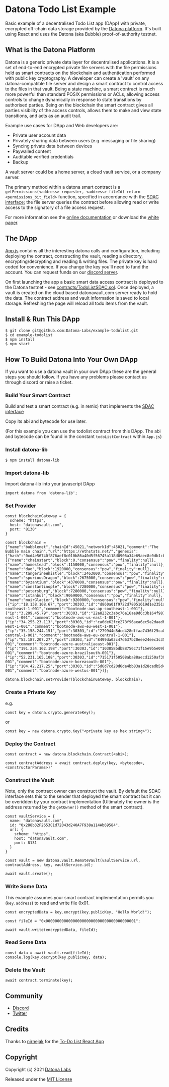 # Datona Todo List Example

Basic example of a decentralised Todo List app (DApp) with private, encrypted off-chain data storage provided by the [Datona platform](https://github.com/Datona-Labs/datona-lib).  It's built using React and uses the Datona (aka Bubble) proof-of-authority testnet.

## What is the Datona Platform

Datona is a generic private data layer for decentralised applications.  It is a set of end-to-end encrypted private file servers with the file permissions held as smart contracts on the blockchain and authentication performed with public key cryptography.  A developer can create a 'vault' on any datona-compatible file server and design a smart contract to control access to the files in that vault.  Being a state machine, a smart contract is much more powerful than standard POSIX permissions or ACLs, allowing access controls to change dynamically in response to state transitions by authorised parties.  Being on the blockchain the smart contract gives all parties visibility of the access controls, allows them to make and view state transitions, and acts as an audit trail.

Example use cases for DApp and Web developers are:
  * Private user account data
  * Privately sharing data between users (e.g. messaging or file sharing)
  * Syncing private data between devices
  * Paywalled content
  * Auditable verified credentials
  * Backup

A vault server could be a home server, a cloud vault service, or a company server.  

The primary method within a datona smart contract is a `getPermissions(<address> requester, <address> fileId) return <permissions_bit_field>` function, specified in accordance with the [SDAC interface](https://datona-lib.readthedocs.io/en/latest/types.html#sdacinterface);  the file server queries the contract before allowing read or write access to the signatory of a file access request.

For more information see the [online documentation](https://datona-lib.readthedocs.io/en/latest) or download the [white paper](https://datonalabs.org/documents/WhitePaper.pdf).

## The DApp

[App.js](src/App.js) contains all the interesting datona calls and configuration, including deploying the contract, constructing the vault, reading a directory, encrypting/decrypting and reading & writing files.  The private key is hard coded for convenience.  If you change the key you'll need to fund the account.  You can request funds on our [discord server](https://discord.gg/sSnvK5C).

On first launching the app a basic smart data access contract is deployed to the Datona testnet - see [contracts/TodoListSDAC.sol](contract/TodoListSDAC.sol).  Once deployed, a vault is created on the cloud based datonavault.com server ready to hold the data.  The contract address and vault information is saved to local storage.  Refreshing the page will reload all todo items from the vault.

## Install & Run This DApp

```
$ git clone git@github.com:Datona-Labs/example-todolist.git
$ cd example-todolist
$ npm install
$ npm start
```


## How To Build Datona Into Your Own DApp
If you want to use a datona vault in your own DApp these are the general steps you should follow.  If you have any problems please contact us through discord or raise a ticket.

### Build Your Smart Contract
Build and test a smart contract (e.g. in remix) that implements the [SDAC interface](https://github.com/Datona-Labs/datona-lib/blob/master/contracts/SDAC.sol)

Copy its abi and bytecode for use later.

(For this example you can use the todolist contract from this DApp.  The abi and bytecode can be found in the constant `todoListContract` within `App.js`)

### Install datona-lib
```
$ npm install datona-lib
```
### Import datona-lib
Import datona-lib into your javascript DApp
```
import datona from 'datona-lib';
```

### Set Provider
```
const blockchainGateway = {
  scheme: "https",
  host: "datonavault.com",
  port: "8130"
}

const blockchain = {"name":"bubblenet","chainId":45021,"networkId":45021,"comment":"The Bubble main chain","url":"https://ethstats.net/","genesis":{"hash":"0xd4e56740f876aef8c010b86a40d5f56745a118d0906a34e69aec8c0db1cb8fa3","timestamp":null,"gasLimit":5000,"difficulty":17179869184,"nonce":"0x0000000000000042","extraData":"0x11bbe8db4e347b4e8c937c1c8370e4b5ed33adb3db69cbdb7a38e1e50b1b82fa","stateRoot":"0xd7f8974fb5ac78d9ac099b9ad5018bedc2ce0a72dad1827a1709da30580f0544"},"hardforks":[{"name":"chainstart","block":0,"consensus":"pow","finality":null},{"name":"homestead","block":1150000,"consensus":"pow","finality":null},{"name":"dao","block":1920000,"consensus":"pow","finality":null},{"name":"tangerineWhistle","block":2463000,"consensus":"pow","finality":null},{"name":"spuriousDragon","block":2675000,"consensus":"pow","finality":null},{"name":"byzantium","block":4370000,"consensus":"pow","finality":null},{"name":"constantinople","block":7280000,"consensus":"pow","finality":null},{"name":"petersburg","block":7280000,"consensus":"pow","finality":null},{"name":"istanbul","block":9069000,"consensus":"pow","finality":null},{"name":"muirGlacier","block":9200000,"consensus":"pow","finality":null}],"bootstrapNodes":[{"ip":"18.138.108.67","port":30303,"id":"d860a01f9722d78051619d1e2351aba3f43f943f6f00718d1b9baa4101932a1f5011f16bb2b1bb35db20d6fe28fa0bf09636d26a87d31de9ec6203eeedb1f666","location":"ap-southeast-1-001","comment":"bootnode-aws-ap-southeast-1-001"},{"ip":"3.209.45.79","port":30303,"id":"22a8232c3abc76a16ae9d6c3b164f98775fe226f0917b0ca871128a74a8e9630b458460865bab457221f1d448dd9791d24c4e5d88786180ac185df813a68d4de","location":"us-east-1-001","comment":"bootnode-aws-us-east-1-001"},{"ip":"34.255.23.113","port":30303,"id":"ca6de62fce278f96aea6ec5a2daadb877e51651247cb96ee310a318def462913b653963c155a0ef6c7d50048bba6e6cea881130857413d9f50a621546b590758","location":"eu-west-1-001","comment":"bootnode-aws-eu-west-1-001"},{"ip":"35.158.244.151","port":30303,"id":"279944d8dcd428dffaa7436f25ca0ca43ae19e7bcf94a8fb7d1641651f92d121e972ac2e8f381414b80cc8e5555811c2ec6e1a99bb009b3f53c4c69923e11bd8","location":"eu-central-1-001","comment":"bootnode-aws-eu-central-1-001"},{"ip":"52.187.207.27","port":30303,"id":"8499da03c47d637b20eee24eec3c356c9a2e6148d6fe25ca195c7949ab8ec2c03e3556126b0d7ed644675e78c4318b08691b7b57de10e5f0d40d05b09238fa0a","location":"australiaeast-001","comment":"bootnode-azure-australiaeast-001"},{"ip":"191.234.162.198","port":30303,"id":"103858bdb88756c71f15e9b5e09b56dc1be52f0a5021d46301dbbfb7e130029cc9d0d6f73f693bc29b665770fff7da4d34f3c6379fe12721b5d7a0bcb5ca1fc1","location":"brazilsouth-001","comment":"bootnode-azure-brazilsouth-001"},{"ip":"52.231.165.108","port":30303,"id":"715171f50508aba88aecd1250af392a45a330af91d7b90701c436b618c86aaa1589c9184561907bebbb56439b8f8787bc01f49a7c77276c58c1b09822d75e8e8","location":"koreasouth-001","comment":"bootnode-azure-koreasouth-001"},{"ip":"104.42.217.25","port":30303,"id":"5d6d7cd20d6da4bb83a1d28cadb5d409b64edf314c0335df658c1a54e32c7c4a7ab7823d57c39b6a757556e68ff1df17c748b698544a55cb488b52479a92b60f","location":"westus-001","comment":"bootnode-azure-westus-001"}]};

datona.blockchain.setProvider(blockchainGateway, blockchain);
```

### Create a Private Key
e.g.
```
const key = datona.crypto.generateKey();
```
or
```
const key = new datona.crypto.Key("<private key as hex string>");
```

### Deploy the Contract 
```
const contract = new datona.blockchain.Contract(<abi>);

const contractAddress = await contract.deploy(key, <bytecode>, <constructorParams>)'
```

### Construct the Vault
Note, only the contract owner can construct the vault.  By default the SDAC interface sets this to the sender that deployed the smart contract but it can be overidden by your contract implementation (Ultimately the owner is the address returned by the `getOwner()` method of the smart contract).
```
const vaultService = {
  name: "datonavault.com",
  id: "0x288b32F2653C1d72043d240A7F938a114Ab69584",
  url: {
    scheme: "https",
    host: "datonavault.com",
    port: 8131
  }
}

const vault = new datona.vault.RemoteVault(vaultService.url, contractAddress, key, vaultService.id);

await vault.create();
```

### Write Some Data
This example assumes your smart contract implementation permits you (`key.address`) to read and write file 0x01.  
```
const encryptedData = key.encrypt(key.publicKey, "Hello World!");

const fileId = "0x0000000000000000000000000000000000000001";

await vault.write(encryptedData, fileId);
```

### Read Some Data
```
const data = await vault.read(fileId);
console.log(key.decrypt(key.publicKey, data);
```

### Delete the Vault
```
await contract.terminate(key);
```

## Community

- [Discord](https://discord.gg/sSnvK5C)
- [Twitter](https://twitter.com/DatonaLabs)

## Credits

Thanks to [nirnejak](https://github.com/nirnejak) for the [To-Do List React App](https://github.com/JitendraNirnejak/todolist.git)

## Copyright

Copyright (c) 2021 [Datona Labs](https://datonalabs.org)

Released under the [MIT License](LICENSE)